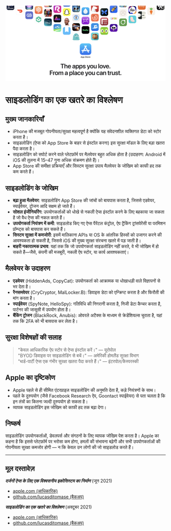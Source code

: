 ![Banner](../assets/banner.png)  

# साइडलोडिंग का एक खतरे का विश्लेषण  

## मुख्य जानकारियाँ  

- iPhone की मजबूत गोपनीयता/सुरक्षा महत्वपूर्ण है क्योंकि यह संवेदनशील व्यक्तिगत डेटा को स्टोर करता है।  
- साइडलोडिंग (ऐप्स को App Store के बाहर से इंस्टॉल करना) इस सुरक्षा मॉडल के लिए बड़ा खतरा पैदा करता है।  
- साइडलोडिंग को सपोर्ट करने वाले प्लेटफ़ॉर्म पर मैलवेयर बहुत अधिक होता है (उदाहरण: Android में iOS की तुलना में 15–47 गुना अधिक संक्रमण होते हैं)।  
- App Store की समीक्षा प्रक्रियाएँ और सिस्टम सुरक्षा उपाय मैलवेयर के जोखिम को काफी हद तक कम करते हैं।  

## साइडलोडिंग के जोखिम  

- **बढ़ा हुआ मैलवेयर**: साइडलोडिंग App Store की जांचों को बायपास करता है, जिससे एडवेयर, स्पाईवेयर, ट्रोजन आदि सक्षम हो जाते हैं।  
- **सोशल इंजीनियरिंग**: उपयोगकर्ताओं को धोखे से नकली ऐप्स इंस्टॉल करने के लिए बहकाया जा सकता है जो वैध ऐप्स की नकल करते हैं।  
- **उपयोगकर्ता नियंत्रण में कमी**: साइडलोड किए गए ऐप्स पैरेंटल कंट्रोल, ऐप ट्रैकिंग ट्रांसपेरेंसी या परमिशन प्रॉम्प्ट्स को बायपास कर सकते हैं।  
- **सिस्टम सुरक्षा में कमजोरी**: इसमें मालिकाना APIs या OS के आंतरिक हिस्सों को उजागर करने की आवश्यकता हो सकती है, जिससे iOS की मुख्य सुरक्षा संरचना खतरे में पड़ जाती है।  
- **बाहरी नकारात्मक प्रभाव**: यहां तक कि जो उपयोगकर्ता साइडलोडिंग नहीं करते, वे भी जोखिम में हो सकते हैं—जैसे, कंपनी की मजबूरी, नकली ऐप स्टोर, या कार्य आवश्यकताएं।  

## मैलवेयर के उदाहरण  

- **एडवेयर** (HiddenAds, CopyCat): उपयोगकर्ता को आक्रामक या धोखाधड़ी वाले विज्ञापनों से भर देता है।  
- **रैनसमवेयर** (CryCryptor, MalLocker.B): डिवाइस डेटा को एन्क्रिप्ट करता है और फिरौती की मांग करता है।  
- **स्पाईवेयर** (SpyNote, HelloSpy): गतिविधि की निगरानी करता है, निजी डेटा कैप्चर करता है, पार्टनर की जासूसी में उपयोग होता है।  
- **बैंकिंग ट्रोजन** (BlackRock, Anubis): ओवरले अटैक्स के माध्यम से क्रेडेंशियल्स चुराता है, यहां तक कि 2FA को भी बायपास कर लेता है।  

## सुरक्षा विशेषज्ञों की सलाह  

> "केवल आधिकारिक ऐप स्टोर से ऐप्स इंस्टॉल करें।" — यूरोपोल  
> "BYOD डिवाइस पर साइडलोडिंग से बचें।" — अमेरिकी होमलैंड सुरक्षा विभाग  
> "थर्ड-पार्टी ऐप्स एक गंभीर सुरक्षा खतरा पैदा करते हैं।" — इंटरपोल/कैस्परस्की  

## Apple का दृष्टिकोण  

- Apple पहले से ही सीमित एंटरप्राइज़ साइडलोडिंग की अनुमति देता है, कड़े नियंत्रणों के साथ।  
- पहले के दुरुपयोग (जैसे Facebook Research ऐप, Goontact स्पाईवेयर) से पता चलता है कि इन तंत्रों का कितना जल्दी दुरुपयोग हो सकता है।  
- व्यापक साइडलोडिंग इस जोखिम को काफी हद तक बढ़ा देगा।  

## निष्कर्ष  

साइडलोडिंग उपयोगकर्ताओं, डेवलपर्स और संगठनों के लिए व्यापक जोखिम पेश करता है। Apple का कहना है कि इससे प्लेटफ़ॉर्म पर भरोसा कम होगा, हमलों की संभावना बढ़ेगी और सभी उपयोगकर्ताओं की गोपनीयता सुरक्षा कमजोर होगी — न कि केवल उन लोगों की जो साइडलोड करते हैं।  

---  

## मूल दस्तावेज़  

***दर्जनों ऐप्स के लिए एक विश्वसनीय इकोसिस्टम का निर्माण*** (जून 2021)  
  -  [apple.com (आधिकारिक)](https://www.apple.com/privacy/docs/Building_a_Trusted_Ecosystem_for_Millions_of_Apps.pdf)  
  -  [github.com/lucasditomase (बैकअप)](https://github.com/lucasditomase/app-restrictions/blob/main/summary.pdf)  

***साइडलोडिंग का एक खतरे का विश्लेषण*** (अक्टूबर 2021)  
  -  [apple.com (आधिकारिक)](https://www.apple.com/privacy/docs/Building_a_Trusted_Ecosystem_for_Millions_of_Apps_A_Threat_Analysis_of_Sideloading.pdf)  
  -  [github.com/lucasditomase (बैकअप)](https://github.com/lucasditomase/app-restrictions/blob/main/threat-analysis.pdf)  
